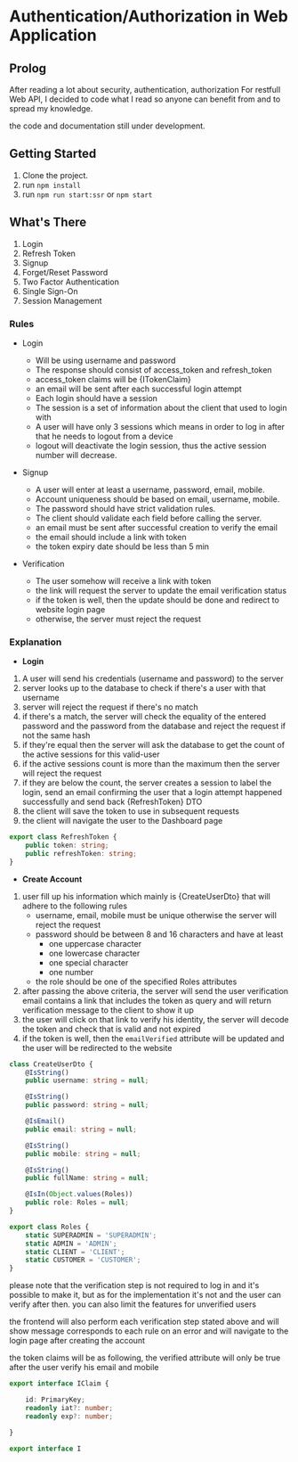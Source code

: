 # Authentication/Authorization in Web Application

## Prolog

After reading a lot about security, authentication, authorization For restfull Web API, I decided to code what I read so anyone can benefit from and to spread my knowledge.

the code and documentation still under development. 

## Getting Started

1. Clone the project.
2. run `npm install`
3. run `npm run start:ssr` or `npm start`

## What's There

1. Login
2. Refresh Token
3. Signup
4. Forget/Reset Password
5. Two Factor Authentication
6. Single Sign-On
7. Session Management

### Rules

* Login
    - Will be using username and password
    - The response should consist of access_token and refresh_token
    - access_token claims will be {ITokenClaim}
    - an email will be sent after each successful login attempt
    - Each login should have a session
    - The session is a set of information about the client that used to login with
    - A user will have only 3 sessions which means in order to log in after that he needs to logout from a device
    - logout will deactivate the login session, thus the active session number will decrease.

* Signup
    - A user will enter at least a username, password, email, mobile.
    - Account uniqueness should be based on email, username, mobile.
    - The password should have strict validation rules.
    - The client should validate each field before calling the server.
    - an email must be sent after successful creation to verify the email
    - the email should include a link with token
    - the token expiry date should be less than 5 min

* Verification
    - The user somehow will receive a link with token
    - the link will request the server to update the email verification status
    - if the token is well, then the update should be done and redirect to website login page
    - otherwise, the server must reject the request

### Explanation

* **Login**
1. A user will send his credentials (username and password) to the server
2. server looks up to the database to check if there's a user with that username
3. server will reject the request if there's no match
4. if there's a match, the server will check the equality of the entered password and the password from the database and reject the request if not the same hash
5. if they're equal then the server will ask the database to get the count of the active sessions for this valid-user
6. if the active sessions count is more than the maximum then the server will reject the request
7. if they are below the count, the server creates a session to label the login, send an email confirming the user that a login attempt happened successfully and send back {RefreshToken} DTO
8. the client will save the token to use in subsequent requests
9. the client will navigate the user to the Dashboard page

``` typescript
export class RefreshToken {
    public token: string;
    public refreshToken: string;
}
```

* **Create Account**

1. user fill up his information which mainly is {CreateUserDto} that will adhere to the following rules
    - username, email, mobile must be unique otherwise the server will reject the request
    - password should be between 8 and 16 characters and have at least
        * one uppercase character
        * one lowercase character
        * one special character
        * one number
    - the role should be one of the specified Roles attributes
2. after passing the above criteria, the server will send the user verification email contains a link that includes the token as query and will return verification message to the client to show it up
3. the user will click on that link to verify his identity, the server will decode the token and check that is valid and not expired
4. if the token is well, then the `emailVerified` attribute will be updated and the user will be redirected to the website

``` typescript
class CreateUserDto {
    @IsString()
    public username: string = null;

    @IsString()
    public password: string = null;

    @IsEmail()
    public email: string = null;

    @IsString()
    public mobile: string = null;

    @IsString()
    public fullName: string = null;

    @IsIn(Object.values(Roles))
    public role: Roles = null;
}

export class Roles {
    static SUPERADMIN = 'SUPERADMIN';
    static ADMIN = 'ADMIN';
    static CLIENT = 'CLIENT';
    static CUSTOMER = 'CUSTOMER';
}

```

please note that the verification step is not required to log in and it's possible to make it, but as for the implementation it's not and the user can verify after then.
you can also limit the features for unverified users

the frontend will also perform each verification step stated above and will show message corresponds to each rule on an error and will navigate to the login page after creating the account

the token claims will be as following, the verified attribute will only be true after the user verify his email and mobile

``` typescript
export interface IClaim {

    id: PrimaryKey;
    readonly iat?: number;
    readonly exp?: number;

}

export interface I
